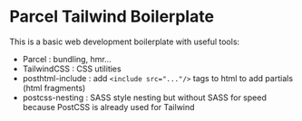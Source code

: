 # Parcel Tailwind Boilerplate

This is a basic web development boilerplate with useful tools:

-  Parcel : bundling, hmr...
-  TailwindCSS : CSS utilities
-  posthtml-include : add `<include src="..."/>` tags to html to add partials (html fragments)
-  postcss-nesting : SASS style nesting but without SASS for speed because PostCSS is already used for Tailwind
